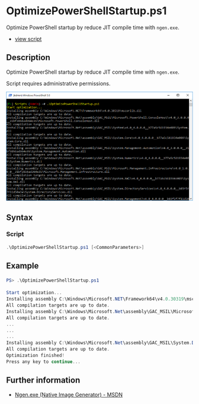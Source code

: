 # OptimizePowerShellStartup.ps1

Optimize PowerShell startup by reduce JIT compile time with `ngen.exe`.

* [view script](https://github.com/BornToBeRoot/PowerShell/blob/master/Scripts/OptimizePowerShellStartup.ps1)

## Description

Optimize PowerShell startup by reduce JIT compile time with `ngen.exe`.

Script requires administrative permissions.

![Screenshot](Images/OptimizePowerShellStartup.png?raw=true "Optimize PowerShell Startup")

## Syntax

### Script

```powershell
.\OptimizePowerShellStartup.ps1 [<CommonParameters>]
``` 

## Example

```powershell
PS> .\OptimizePowerShellStartup.ps1

Start optimization...
Installing assembly C:\Windows\Microsoft.NET\Framework64\v4.0.30319\mscorlib.dll
All compilation targets are up to date.
Installing assembly C:\Windows\Microsoft.Net\assembly\GAC_MSIL\Microsoft.CSharp\v4.0_4.0.0.0__b03f5f7f11d50a3a\Microsoft.CSharp.dll
All compilation targets are up to date.
...
...
...
Installing assembly C:\Windows\Microsoft.Net\assembly\GAC_MSIL\System.Dynamic\v4.0_4.0.0.0__b03f5f7f11d50a3a\System.Dynamic.dll
All compilation targets are up to date.
Optimization finished!
Press any key to continue...
```

## Further information

* [Ngen.exe (Native Image Generator) - MSDN](https://msdn.microsoft.com/de-de/library/6t9t5wcf(v=vs.110).aspx)